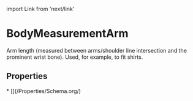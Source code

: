import Link from 'next/link'

# BodyMeasurementArm

Arm length (measured between arms/shoulder line intersection and the prominent wrist bone). Used, for example, to fit shirts.

## Properties

<Grid>
* [](/Properties/Schema.org/)

</Grid>

